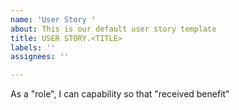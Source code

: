 ```yaml
---
name: 'User Story '
about: This is our default user story template
title: USER STORY.<TITLE>
labels: ''
assignees: ''

---
```


As a "role", I can capability so that "received  benefit"
